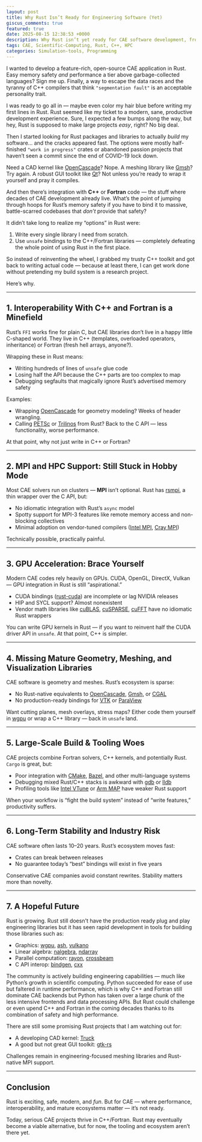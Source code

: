 ```yaml
---
layout: post
title: Why Rust Isn’t Ready for Engineering Software (Yet)
giscus_comments: true
featured: true
date: 2025-08-15 12:38:53 +0000
description: Why Rust isn’t yet ready for CAE software development, from library gaps to HPC and GPU limitations.
tags: CAE, Scientific-Computing, Rust, C++, HPC
categories: Simulation-tools, Programming
---
```


I wanted to develop a feature-rich, open-source CAE application in Rust. Easy memory safety _and_ performance a tier above garbage-collected languages?
Sign me up. Finally, a way to escape the data races and the tyranny of C++ compilers that think `"segmentation fault"` is an acceptable personality
trait.

I was ready to go all in — maybe even color my hair blue before writing my first lines in Rust. Rust seemed like my ticket to a modern, sane, productive
development experience. Sure, I expected a few bumps along the way, but hey, Rust is supposed to make large projects _easy_, right? No big deal.

Then I started looking for Rust packages and libraries to actually _build_ my software… and the cracks appeared fast. The options were mostly
half-finished `"work in progress"` crates or abandoned passion projects that haven’t seen a commit since the end of COVID-19 lock down.

Need a CAD kernel like [OpenCascade](https://www.opencascade.com/)? Nope. A meshing library like [Gmsh](https://gmsh.info/)? Try again. A robust GUI
toolkit like [Qt](https://www.qt.io/)? Not unless you’re ready to wrap it yourself and pray it compiles.

And then there’s integration with **C++** or **Fortran** code — the stuff where decades of CAE development already live. What’s the point of jumping
through hoops for Rust’s memory safety if you have to bind it to massive, battle-scarred codebases that _don’t_ provide that safety?

It didn’t take long to realize my “options” in Rust were:

1. Write every single library I need from scratch.
2. Use `unsafe` bindings to the C++/Fortran libraries — completely defeating the whole point of using Rust in the first place.

So instead of reinventing the wheel, I grabbed my trusty C++ toolkit and got back to writing actual code — because at least there, I can get work done
without pretending my build system is a research project.

Here’s why.

---

## 1. Interoperability With C++ and Fortran is a Minefield

Rust’s `FFI` works fine for plain C, but CAE libraries don’t live in a happy little C-shaped world. They live in C++ (templates, overloaded operators,
inheritance) or Fortran (fresh hell arrays, anyone?).

Wrapping these in Rust means:

- Writing hundreds of lines of `unsafe` glue code
- Losing half the API because the C++ parts are too complex to map
- Debugging segfaults that magically ignore Rust’s advertised memory safety

Examples:

- Wrapping [OpenCascade](https://www.opencascade.com/) for geometry modeling? Weeks of header wrangling.
- Calling [PETSc](https://petsc.org/) or [Trilinos](https://trilinos.github.io/) from Rust? Back to the C API — less functionality, worse performance.

At that point, why not just write in C++ or Fortran?

---

## 2. MPI and HPC Support: Still Stuck in Hobby Mode

Most CAE solvers run on clusters — **MPI** isn’t optional. Rust has [rsmpi](https://github.com/rsmpi/rsmpi), a thin wrapper over the C API, but:

- No idiomatic integration with Rust’s `async` model
- Spotty support for MPI-3 features like remote memory access and non-blocking collectives
- Minimal adoption on vendor-tuned compilers ([Intel MPI](https://www.intel.com/content/www/us/en/developer/tools/oneapi/mpi-library.html), [Cray
  MPI](https://docs.nersc.gov/development/parallel-programming/mpi/))

Technically possible, practically painful.

---

## 3. GPU Acceleration: Brace Yourself

Modern CAE codes rely heavily on GPUs. CUDA, OpenGL, DirectX, Vulkan — GPU integration in Rust is still “aspirational.”

- CUDA bindings ([rust-cuda](https://github.com/Rust-GPU/Rust-CUDA)) are incomplete or lag NVIDIA releases
- HIP and SYCL support? Almost nonexistent
- Vendor math libraries like [cuBLAS](https://developer.nvidia.com/cublas), [cuSPARSE](https://developer.nvidia.com/cusparse),
  [cuFFT](https://developer.nvidia.com/cufft) have no idiomatic Rust wrappers

You can write GPU kernels in Rust — if you want to reinvent half the CUDA driver API in `unsafe`. At that point, C++ is simpler.

---

## 4. Missing Mature Geometry, Meshing, and Visualization Libraries

CAE software is geometry and meshes. Rust’s ecosystem is sparse:

- No Rust-native equivalents to [OpenCascade](https://www.opencascade.com/), [Gmsh](https://gmsh.info/), or [CGAL](https://www.cgal.org/)
- No production-ready bindings for [VTK](https://vtk.org/) or [ParaView](https://www.paraview.org/)

Want cutting planes, mesh overlays, stress maps? Either code them yourself in [wgpu](https://wgpu.rs/) or wrap a C++ library — back in `unsafe` land.

---

## 5. Large-Scale Build & Tooling Woes

CAE projects combine Fortran solvers, C++ kernels, and potentially Rust. `Cargo` is great, but:

- Poor integration with [CMake](https://cmake.org/), [Bazel](https://bazel.build/), and other multi-language systems
- Debugging mixed Rust/C++ stacks is awkward with [gdb](https://www.sourceware.org/gdb/) or [lldb](https://lldb.llvm.org/)
- Profiling tools like [Intel VTune](https://www.intel.com/content/www/us/en/developer/tools/oneapi/vtune-profiler.html) or [Arm
  MAP](https://www.arm.com/products/development-tools/server-and-hpc/arm-forge/map) have weaker Rust support

When your workflow is “fight the build system” instead of “write features,” productivity suffers.

---

## 6. Long-Term Stability and Industry Risk

CAE software often lasts 10–20 years. Rust’s ecosystem moves fast:

- Crates can break between releases
- No guarantee today’s “best” bindings will exist in five years

Conservative CAE companies avoid constant rewrites. Stability matters more than novelty.

---

## 7. A Hopeful Future

Rust is growing. Rust still doesn't have the production ready plug and play engineering libraries but it has seen rapid development in tools for
building those libraries such as:

- Graphics: [wgpu](https://wgpu.rs/), [ash](https://github.com/ash-rs/ash), [vulkano](https://vulkano.rs/)
- Linear algebra: [nalgebra](https://nalgebra.org/), [ndarray](https://github.com/rust-ndarray/ndarray)
- Parallel computation: [rayon](https://github.com/rayon-rs/rayon), [crossbeam](https://github.com/crossbeam-rs/crossbeam)
- C API interop: [bindgen](https://rust-lang.github.io/rust-bindgen/), [cxx](https://cxx.rs/)

The community is actively building engineering capabilities — much like Python’s growth in scientific computing. Python succeeded for ease of use but
faltered in runtime performance, which is why C++ and Fortran still dominate CAE backends but Python has taken over a large chunk of the less intensive
frontends and data processing APIs. But Rust could challenge or even upend C++ and Fortran in the coming decades thanks to its combination of safety and
high performance.

There are still some promising Rust projects that I am watching out for:

- A developing CAD kernel: [Truck](https://github.com/ricosjp/truck?tab=readme-ov-file)
- A good but not great GUI toolkit: [gtk-rs](https://gtk-rs.org/)

Challenges remain in engineering-focused meshing libraries and Rust-native MPI support.

---

## Conclusion

Rust is exciting, safe, modern, and _fun_. But for CAE — where performance, interoperability, and mature ecosystems matter — it’s not ready.

Today, serious CAE projects thrive in C++/Fortran. Rust may eventually become a viable alternative, but for now, the tooling and ecosystem aren’t there
yet.
